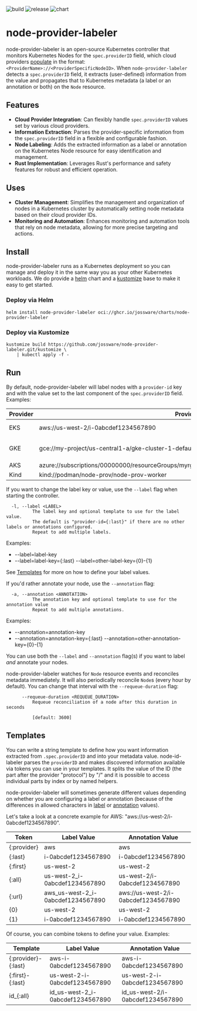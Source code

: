 ![build](https://github.com/jossware/node-provider-labeler/actions/workflows/build.yaml/badge.svg)  ![release](https://github.com/jossware/node-provider-labeler/actions/workflows/release.yaml/badge.svg)  ![chart](https://github.com/jossware/node-provider-labeler/actions/workflows/chart.yaml/badge.svg)

# node-provider-labeler

node-provider-labeler is an open-source Kubernetes controller that monitors
Kubernetes Nodes for the `spec.providerID` field, which cloud providers
[populate](https://kubernetes.io/docs/reference/kubernetes-api/cluster-resources/node-v1/#NodeSpec)
in the format: `<ProviderName>://<ProviderSpecificNodeID>`. When
`node-provider-labeler` detects a `spec.providerID` field, it extracts
(user-defined) information from the value and propagates that to Kubernetes
metadata (a label or an annotation or both) on the `Node` resource.

## Features

- **Cloud Provider Integration**: Can flexibly handle `spec.providerID` values
  set by various cloud providers.
- **Information Extraction**: Parses the provider-specific information from the
  `spec.providerID` field in a flexible and configurable fashion.
- **Node Labeling**: Adds the extracted information as a label or annotation on
  the Kubernetes Node resource for easy identification and management.
- **Rust Implementation**: Leverages Rust's performance and safety features for
  robust and efficient operation.

## Uses

- **Cluster Management**: Simplifies the management and organization of nodes in
  a Kubernetes cluster by automatically setting node metadata based on their
  cloud provider IDs.
- **Monitoring and Automation**: Enhances monitoring and automation tools that
  rely on node metadata, allowing for more precise targeting and actions.

## Install

node-provider-labeler runs as a Kubernetes deployment so you can manage and
deploy it in the same way you as your other Kubernetes workloads. We do provide
a [helm](https://helm.sh/) chart and a [kustomize](https://kustomize.io/) base
to make it easy to get started.

### Deploy via Helm

``` shell
helm install node-provider-labeler oci://ghcr.io/jossware/charts/node-provider-labeler
```

### Deploy via Kustomize

``` shell
kustomize build https://github.com/jossware/node-provider-labeler.git/kustomize \
    | kubectl apply -f -
```

## Run

By default, node-provider-labeler will label nodes with a `provider-id` key and
with the value set to the last component of the `spec.providerID` field.
Examples:

| Provider | Provider ID                                                                                         | provider-id Value                        |
|----------|-----------------------------------------------------------------------------------------------------|------------------------------------------|
| EKS      | aws://us-west-2/i-0abcdef1234567890                                                                 | i-0abcdef1234567890                      |
| GKE      | gce://my-project/us-central1-a/gke-cluster-1-default-pool-12345678-abc1                             | gke-cluster-1-default-pool-12345678-abc1 |
| AKS      | azure://subscriptions/00000000/resourceGroups/myrg/providers/Microsoft.Compute/virtualMachines/myVM | myvm                                     |
| Kind     | kind://podman/node-prov/node-prov-worker                                                            | node-prov-worker                         |

If you want to change the label key or value, use the `--label` flag when
starting the controller.

``` shell
  -l, --label <LABEL>
          The label key and optional template to use for the label value.
          The default is "provider-id={:last}" if there are no other labels or annotations configured.
          Repeat to add multiple labels.
```

Examples:
* --label=label-key
* --label=label-key={:last} --label=other-label-key={0}-{1}

See [Templates](#templates) for more on how to define your label values.

If you'd rather annotate your node, use the `--annotation` flag:

``` shell
  -a, --annotation <ANNOTATION>
          The annotation key and optional template to use for the annotation value
          Repeat to add multiple annotations.
```

Examples:
* --annotation=annotation-key
* --annotation=annotation-key={:last} --annotation=other-annotation-key={0}-{1}

You can use both the `--label` and `--annotation` flag(s) if you want to label
_and_ annotate your nodes.

node-provider-labeler watches for `Node` resource events and reconciles metadata
immediately. It will also periodically reconcile `Node`s (every hour by
default). You can change that interval with the `--requeue-duration` flag:

``` shell
      --requeue-duration <REQUEUE_DURATION>
          Requeue reconciliation of a node after this duration in seconds

          [default: 3600]
```

## Templates

You can write a string template to define how you want information extracted
from `.spec.providerID` and into your metadata value. node-id-labeler parses the
`providerID` and makes discovered information available via tokens you can use
in your templates. It splits the value of the ID (the part after the provider
"protocol") by "/" and it is possible to access individual parts by index or by
named helpers.

node-provider-labeler will sometimes generate different values depending on
whether you are configuring a label or annotation (because of the differences in
allowed characters in
[label](https://kubernetes.io/docs/concepts/overview/working-with-objects/labels/#syntax-and-character-set)
or
[annotation](https://kubernetes.io/docs/concepts/overview/working-with-objects/annotations/#syntax-and-character-set)
values).

Let's take a look at a concrete example for AWS: "aws://us-west-2/i-0abcdef1234567890". 

| Token       | Label Value                       | Annotation Value                    |
|-------------|-----------------------------------|-------------------------------------|
| {:provider} | aws                               | aws                                 |
| {:last}     | i-0abcdef1234567890               | i-0abcdef1234567890                 |
| {:first}    | us-west-2                         | us-west-2                           |
| {:all}      | us-west-2_i-0abcdef1234567890     | us-west-2/i-0abcdef1234567890       |
| {:url}      | aws_us-west-2_i-0abcdef1234567890 | aws://us-west-2/i-0abcdef1234567890 |
| {0}         | us-west-2                         | us-west-2                           |
| {1}         | i-0abcdef1234567890               | i-0abcdef1234567890                 |

Of course, you can combine tokens to define your value. Examples:

| Template            | Label Value                      | Annotation Value                 |
|---------------------|----------------------------------|----------------------------------|
| {:provider}-{:last} | aws-i-0abcdef1234567890          | aws-i-0abcdef1234567890          |
| {:first}-{:last}    | us-west-2-i-0abcdef1234567890    | us-west-2-i-0abcdef1234567890    |
| id_{:all}           | id_us-west-2_i-0abcdef1234567890 | id_us-west-2/i-0abcdef1234567890 |
